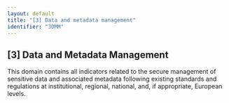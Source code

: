 ```yaml
---
layout: default
title: "[3] Data and metadata management"
identifier: "3DMM"
---
```


## [3] Data and Metadata Management

This domain contains all indicators related to the secure management of sensitive data and associated metadata following existing standards and regulations at institutional, regional, national, and, if appropriate, European levels.
